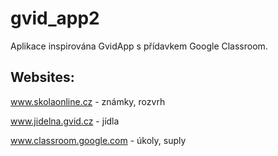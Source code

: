 # gvid_app2

Aplikace inspirována GvidApp s přídavkem Google Classroom.

## Websites:
www.skolaonline.cz - známky, rozvrh

www.jidelna.gvid.cz - jídla

www.classroom.google.com - úkoly, suply
